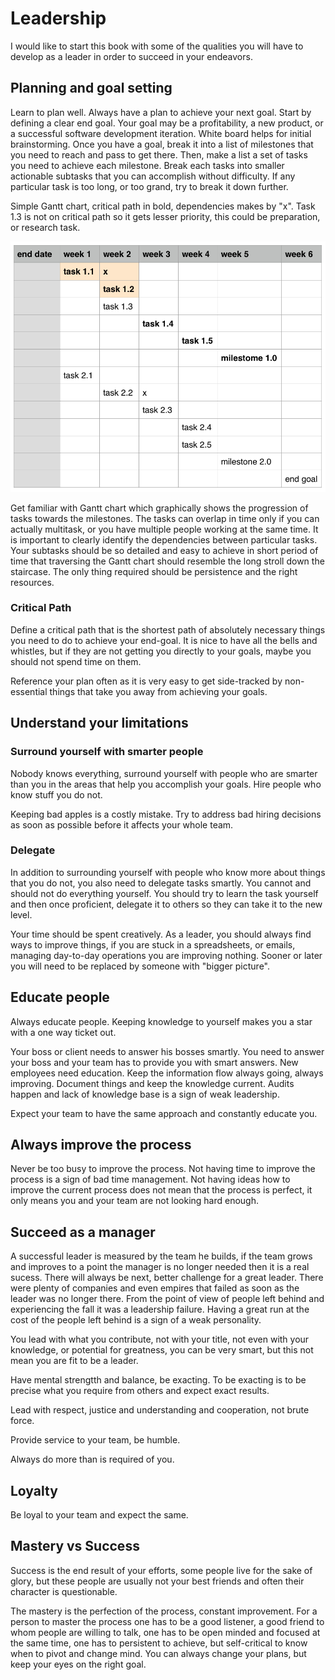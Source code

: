 # Leadership

I would like to start this book with some of the qualities you will have to develop as a leader in order to succeed in your endeavors.

## Planning and goal setting

Learn to plan well. Always have a plan to achieve your next goal. Start by defining a clear end goal. Your goal may be a profitability, a new product, or a successful software development iteration. White board helps for initial brainstorming. Once you have a goal, break it into a list of milestones that you need to reach and pass to get there. Then, make a list a set of tasks you need to achieve each milestone. Break each tasks into smaller actionable subtasks that you can accomplish without difficulty. If any particular task is too long, or too grand, try to break it down further.

Simple Gantt chart, critical path in bold, dependencies makes by "x". Task 1.3 is not on critical path so it gets lesser priority, this could be preparation, or research task.

![Simple Gantt chart](../images/Gantt.png "Simple Gantt chart, critical path in bold")

Get familiar with Gantt chart which graphically shows the progression of tasks towards the milestones. The tasks can overlap in time only if you can actually multitask, or you have multiple people working at the same time. It is important to clearly identify the dependencies between particular tasks. Your subtasks should be so detailed and easy to achieve in short period of time that traversing the Gantt chart should resemble the long stroll down the staircase. The only thing required should be persistence and the right resources.

### Critical Path

Define a critical path that is the shortest path of absolutely necessary things you need to do to achieve your end-goal. It is nice to have all the bells and whistles, but if they are not getting you directly to your goals, maybe you should not spend time on them.

Reference your plan often as it is very easy to get side-tracked by non-essential things that take you away from achieving your goals.

## Understand your limitations

### Surround yourself with smarter people

Nobody knows everything, surround yourself with people who are smarter than you in the areas that help you accomplish your goals. Hire people who know stuff you do not.

Keeping bad apples is a costly mistake. Try to address bad hiring decisions as soon as possible before it affects your whole team.

### Delegate

In addition to surrounding yourself with people who know more about things that you do not, you also need to delegate tasks smartly. You cannot and should not do everything yourself. You should try to learn the task yourself and then once proficient, delegate it to others so they can take it to the new level. 

Your time should be spent creatively. As a leader, you should always find ways to improve things, if you are stuck in a spreadsheets, or emails, managing day-to-day operations you are improving nothing. Sooner or later you will need to be replaced by someone with "bigger picture".



## Educate people

Always educate people. Keeping knowledge to yourself makes you a star with a one way ticket out.

Your boss or client needs to answer his bosses smartly. You need to answer your boss and your team has to provide you with smart answers. New employees need education. Keep the information flow always going, always improving. Document things and keep the knowledge current. Audits happen and lack of knowledge base is a sign of weak leadership.

Expect your team to have the same approach and constantly educate you.

## Always improve the process

Never be too busy to improve the process. Not having time to improve the process is a sign of bad time management. Not having ideas how to improve the current process does not mean that the process is perfect, it only means you and your team are not looking hard enough.

## Succeed as a manager

A successful leader is measured by the team he builds, if the team grows and improves to a point the manager is no longer needed then it is a real sucess. There will always be next, better challenge for a great leader. There were plenty of companies and even empires that failed as soon as the leader was no longer there. From the point of view of people left behind and experiencing the fall it was a leadership failure. Having a great run at the cost of the people left behind is a sign of a weak personality.

You lead with what you contribute, not with your title, not even with your knowledge, or potential for greatness, you can be very smart, but this not mean you are fit to be a leader.

Have mental strengtth and balance, be exacting. To be exacting is to be precise what you require from others and expect exact results.

Lead with respect, justice and understanding and cooperation, not brute force.

Provide service to your team, be humble.

Always do more than is required of you.

## Loyalty

Be loyal to your team and expect the same.



## Mastery vs Success

Success is the end result of your efforts, some people live for the sake of glory, but these people are usually not your best friends and often their character is questionable.

 The mastery is the perfection of the process, constant improvement. For a person to master the process one has to be a good listener, a good friend to whom people are willing to talk, one has to be open minded and focused at the same time, one has to persistent to achieve, but self-critical to know when to pivot and change mind. You can always change your plans, but keep your eyes on the right goal.






